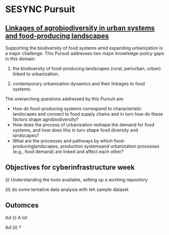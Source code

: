 # SESYNC Pursuit

## [Linkages of agrobiodiversity in urban systems and food-producing landscapes][1]

Supporting the biodiversity of food systems amid expanding urbanization is a major challenge. This Pursuit addresses two major knowledge-policy gaps in this domain:

1. the biodiversity of food-producing landscapes (rural, periurban, urban) linked to urbanization;

1. contemporary urbanization dynamics and their linkages to food systems. 

The overarching questions addressed by this Pursuit are: 

- How do food-producing systems correspond to characteristic landscapes and connect to food supply chains and in turn how do these factors shape agrobiodiversity? 
- How does the process of urbanization reshape the demand for food systems, and how does this in turn shape food diversity and landscapes?
- What are the processes and pathways by which food-producinglandscapes, production systemsand urbanization processes (e.g., food demand) are linked and affect each other?

## Objectives for cyberinfrastructure week


(i) Understanding the tools available, setting up a working repository

(ii) do some tentative data analysis with teh sample dataset


## Outomces

Ad (i) A lot

Ad (ii) ?

[1]: https://www.sesync.org/project/propose-a-pursuit/linkages-of-agrobiodiversity-in-urban-systems-and-food-producing
